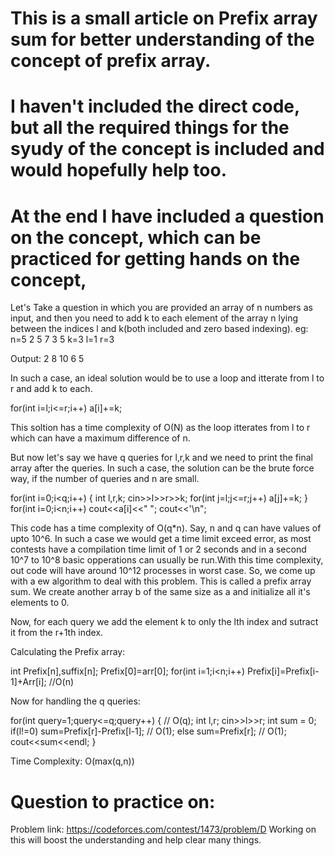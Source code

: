 # This is a small article on Prefix array sum for better understanding of the concept of prefix array.
# I haven't included the direct code, but all the required things for the syudy of the concept is included and would hopefully help too.
 
# At the end I have included a question on the concept, which can be practiced for getting hands on the concept,

Let's Take a question in which you are provided an array of n numbers as input, and then you need to add k to each element of the array n lying between the indices l and k(both included and zero based indexing). 
eg:	 n=5
	2 5 7 3 5
	k=3 l=1 r=3
	
Output: 2 8 10 6 5

In such a case, an ideal solution would be to use a loop and itterate from l to r and add k to each.

for(int i=l;i<=r;i++)
	a[i]+=k;
	
This soltion has a time complexity of O(N) as the loop itterates from l to r which can have a maximum difference of n.

But now let's say we have q queries for l,r,k and we need to print the final array after the queries. In such a case, the solution can be the brute force way, if the number of queries and n are small.

for(int i=0;i<q;i++)
{
	int l,r,k;
	cin>>l>>r>>k;
	for(int j=l;j<=r;j++)
		a[j]+=k;
}
for(int i=0;i<n;i++)
	cout<<a[i]<<" ";
cout<<'\n";

This code has a time complexity of O(q*n).
Say, n and q can have values of upto 10^6. 
In such a case we would get a time limit exceed error, as most contests have a compilation time limit of 1 or 2 seconds and in a second 10^7 to 10^8 basic opperations can usually be run.With this time complexity, out code will have around 10^12 processes in worst case. 
So, we come up with a ew algorithm to deal with this problem. This is called a prefix array sum.
We create another array b of the same size as a and initialize all it's elements to 0.

Now, for each query we add the element k to only the lth index and sutract it from the r+1th index.

Calculating the Prefix array:

int Prefix[n],suffix[n];
Prefix[0]=arr[0];
for(int i=1;i<n;i++) Prefix[i]=Prefix[i-1]+Arr[i];
//O(n)

Now for handling the q queries:

for(int query=1;query<=q;query++)
{  // O(q);
	int l,r;
	cin>>l>>r;
	int sum = 0;
        if(l!=0)
        	sum=Prefix[r]-Prefix[l-1]; // O(1);
	else sum=Prefix[r];  // O(1);
	cout<<sum<<endl;
}

Time Complexity: O(max(q,n))


# Question to practice on:
Problem link: https://codeforces.com/contest/1473/problem/D
Working on this will boost the understanding and help clear many things.
